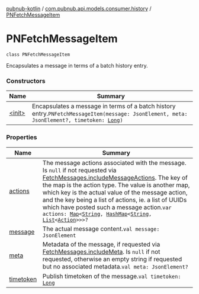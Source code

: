 [pubnub-kotlin](../../index.md) / [com.pubnub.api.models.consumer.history](../index.md) / [PNFetchMessageItem](./index.md)

# PNFetchMessageItem

`class PNFetchMessageItem`

Encapsulates a message in terms of a batch history entry.

### Constructors

| Name | Summary |
|---|---|
| [&lt;init&gt;](-init-.md) | Encapsulates a message in terms of a batch history entry.`PNFetchMessageItem(message: JsonElement, meta: JsonElement?, timetoken: `[`Long`](https://kotlinlang.org/api/latest/jvm/stdlib/kotlin/-long/index.html)`)` |

### Properties

| Name | Summary |
|---|---|
| [actions](actions.md) | The message actions associated with the message. Is `null` if not requested via [FetchMessages.includeMessageActions](../../com.pubnub.api.endpoints/-fetch-messages/include-message-actions.md). The key of the map is the action type. The value is another map, which key is the actual value of the message action, and the key being a list of actions, ie. a list of UUIDs which have posted such a message action.`var actions: `[`Map`](https://kotlinlang.org/api/latest/jvm/stdlib/kotlin.collections/-map/index.html)`<`[`String`](https://kotlinlang.org/api/latest/jvm/stdlib/kotlin/-string/index.html)`, `[`HashMap`](https://kotlinlang.org/api/latest/jvm/stdlib/kotlin.collections/-hash-map/index.html)`<`[`String`](https://kotlinlang.org/api/latest/jvm/stdlib/kotlin/-string/index.html)`, `[`List`](https://kotlinlang.org/api/latest/jvm/stdlib/kotlin.collections/-list/index.html)`<`[`Action`](../-action/index.md)`>>>?` |
| [message](message.md) | The actual message content.`val message: JsonElement` |
| [meta](meta.md) | Metadata of the message, if requested via [FetchMessages.includeMeta](../../com.pubnub.api.endpoints/-fetch-messages/include-meta.md). Is `null` if not requested, otherwise an empty string if requested but no associated metadata.`val meta: JsonElement?` |
| [timetoken](timetoken.md) | Publish timetoken of the message.`val timetoken: `[`Long`](https://kotlinlang.org/api/latest/jvm/stdlib/kotlin/-long/index.html) |
